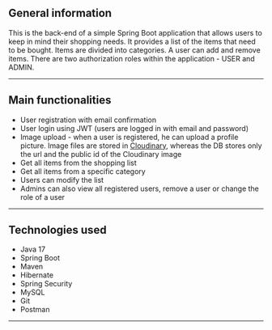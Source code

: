 
## General information
This is the back-end of a simple Spring Boot application that allows users to keep in mind
their shopping needs. It provides a list of the items that need to be bought. Items are divided
into categories. A user can add and remove items.
There are two authorization roles within the application - USER and ADMIN.

---  
## Main functionalities
- User registration with email confirmation
- User login using JWT (users are logged in with email and password)
- Image upload - when a user is registered, he can upload a profile picture. Image files are stored
in [Cloudinary](https://cloudinary.com/), whereas the DB stores only the url and the public id of the Cloudinary image
- Get all items from the shopping list
- Get all items from a specific category
- Users can modify the list
- Admins can also view all registered users, remove a user or change the role of a user

---  
## Technologies used
- Java 17
- Spring Boot
- Maven
- Hibernate
- Spring Security
- MySQL
- Git
- Postman

---  